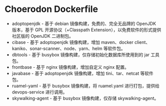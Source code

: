 # Choerodon Dockerfile

- adoptopenjdk - 基于 debian 镜像构建，免费的、完全无品牌的 OpenJDK 版本，基于 GPL 开源协议（+Classpath Extension），以免费软件的形式提供社区版的 OpenJDK 二进制包。
- cibase - 基于 adoptopenjdk 镜像构建，增加 maven、docker client、kaniko、sonar-scanner、node、yarn、helm 等软件包。
- dbtools - 基于 busybox 镜像构建，仅存储初始化数据库所使用到的 jar 工具包。
- frontbase - 基于 nginx 镜像构建，增加自定义 nginx 配置。
- javabase - 基于 adoptopenjdk 镜像构建，增加 tini、tar、netcat 等软件包。
- ruamel-yaml - 基于 busybox 镜像构建，将 ruamel.yaml 进行打包，提供给 devops-service 进行调用。
- skywalking-agent - 基于 busybox 镜像构建，仅存储 skywalking-agent。
